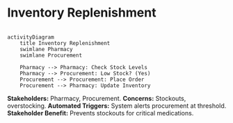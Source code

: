 #  Inventory Replenishment

```mermaid

activityDiagram
    title Inventory Replenishment
    swimlane Pharmacy
    swimlane Procurement

    Pharmacy --> Pharmacy: Check Stock Levels
    Pharmacy --> Procurement: Low Stock? (Yes)
    Procurement --> Procurement: Place Order
    Procurement --> Pharmacy: Update Inventory
```
**Stakeholders:** Pharmacy, Procurement.
**Concerns:** Stockouts, overstocking.
**Automated Triggers:** System alerts procurement at threshold.
**Stakeholder Benefit:** Prevents stockouts for critical medications.
